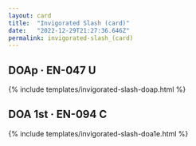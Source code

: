 ```yaml
---
layout: card
title:  "Invigorated Slash (card)"
date:   "2022-12-29T21:27:36.646Z"
permalink: invigorated-slash_(card)
---
```


## DOAp &middot; EN-047 U

{% include templates/invigorated-slash-doap.html %}


## DOA 1st &middot; EN-094 C

{% include templates/invigorated-slash-doa1e.html %}
